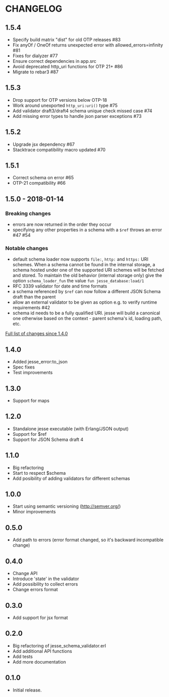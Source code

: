 # CHANGELOG

## 1.5.4

* Specify build matrix "dist" for old OTP releases #83
* Fix anyOf / OneOf returns unexpected error with allowed_errors=infinity #81
* Fixes for dialyzer #77
* Ensure correct dependencies in app.src
* Avoid deprecated http_uri functions for OTP 21+ #86
* Migrate to rebar3 #87

## 1.5.3

* Drop support for OTP versions below OTP-18
* Work around unexported `http_uri:uri()` type #75
* Add validator draft3/draft4 schema unique check missed case #74
* Add missing error types to handle json parser exceptions #73

## 1.5.2

* Upgrade jsx dependency #67
* Stacktrace compatibility macro updated #70

## 1.5.1

* Correct schema on error #65
* OTP-21 compatibility #66

## 1.5.0 - 2018-01-14

### Breaking changes

* errors are now returned in the order they occur
* specifying any other properties in a schema with a `$ref` throws an error #47 #54

### Notable changes

* default schema loader now supports `file:`, `http:` and `https:` URI schemes.
  When a schema cannot be found in the internal storage, a schema hosted under
  one of the supported URI schemes will be fetched and stored.
  To maintain the old behavior (internal storage only) give the option
  `schema_loader_fun` the value `fun jesse_database:load/1`
* RFC 3339 validator for date and time formats
* a schema referenced by `$ref` can now follow a different JSON Schema draft
  than the parent
* allow an external validator to be given as option e.g. to verify runtime requirements #42
* schema id needs to be a fully qualified URI. jesse will build a canonical one otherwise
  based on the context - parent schema's id, loading path, etc.

[Full list of changes since 1.4.0](https://github.com/for-GET/jesse/compare/for-GET:1.4.0...1.5.0)


## 1.4.0

* Added jesse_error:to_json
* Spec fixes
* Test improvements


## 1.3.0

* Support for maps


## 1.2.0

* Standalone jesse executable (with Erlang/JSON output)
* Support for $ref
* Support for JSON Schema draft 4


## 1.1.0

* Big refactoring
* Start to respect $schema
* Add posibility of adding validators for different schemas


## 1.0.0

* Start using semantic versioning (http://semver.org/)
* Minor improvements


## 0.5.0

* Add path to errors (error format changed, so it's backward incompatible change)


## 0.4.0

* Change API
* Introduce 'state' in the validator
* Add possibility to collect errors
* Change errors format


## 0.3.0

* Add support for jsx format


## 0.2.0

* Big refactoring of jesse_schema_validator.erl
* Add additional API functions
* Add tests
* Add more documentation


## 0.1.0

* Initial release.
